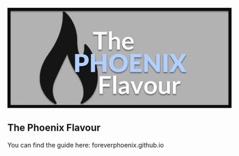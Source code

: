 ![Logo](/static/Pictures/tpf_logo.png)

## The Phoenix Flavour

You can find the guide here: foreverphoenix.github.io
